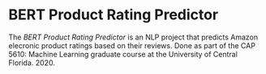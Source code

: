 # BERT Product Rating Predictor

The *BERT Product Rating Predictor* is an NLP project that predicts Amazon elecronic product ratings based on their reviews. Done as part of the CAP 5610: Machine Learning graduate course at the University of Central Florida. 2020.
